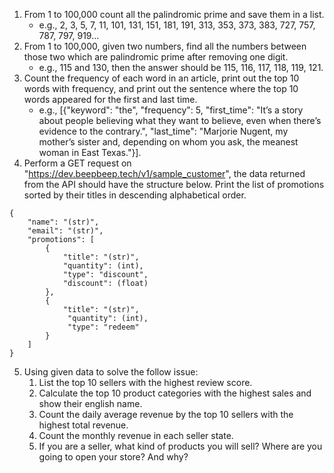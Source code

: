 1. From 1 to 100,000 count all the palindromic prime and save them in a list. 
   - e.g., 2, 3, 5, 7, 11, 101, 131, 151, 181, 191, 313, 353, 373, 383, 727, 757, 787, 797, 919...
2. From 1 to 100,000, given two numbers, find all the numbers between those two which are palindromic prime after removing one digit. 
   - e.g., 115 and 130, then the answer should be 115, 116, 117, 118, 119, 121.
3. Count the frequency of each word in an article, print out the top 10 words with frequency, and print out the sentence where the top 10 words appeared for the first and last time. 
   - e.g., [{"keyword": "the", "frequency": 5, "first_time": "It’s a story about people believing what they want to believe, even when there’s evidence to the contrary.", "last_time": "Marjorie Nugent, my mother’s sister and, depending on whom you ask, the meanest woman in East Texas."}].
4. Perform a GET request on "https://dev.beepbeep.tech/v1/sample_customer", the data returned from the API should have the structure below. Print the list of promotions sorted by their titles in descending alphabetical order. 
```
{
	"name": "(str)",
	"email": "(str)", 
	"promotions": [
		{
			"title": "(str)",
			"quantity": (int),
			"type": "discount",
			"discount": (float)
		},
 		{
			"title": "(str)",
			 "quantity": (int), 
			 "type": "redeem"
		}
	]
}
```
   

5. Using given data to solve the follow issue:
   1. List the top 10 sellers with the highest review score.
   2. Calculate the top 10 product categories with the highest sales and show their english name.
   3. Count the daily average revenue by the top 10 sellers with the highest total revenue.
   4. Count the monthly revenue in each seller state.
   5. If you are a seller, what kind of products you will sell? Where are you going to open your store? And why?